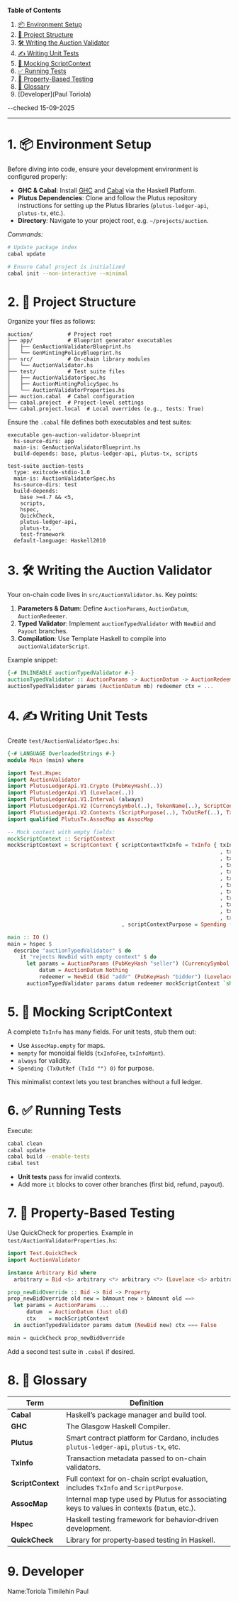 **Table of Contents**

1. [📦 Environment Setup](#1-environment-setup)
2. [📂 Project Structure](#2-project-structure)
3. [🛠️ Writing the Auction Validator](#3-writing-the-auction-validator)
4. [✍️ Writing Unit Tests](#4-writing-unit-tests)
5. [🔬 Mocking ScriptContext](#5-mocking-scriptcontext)
6. [✅ Running Tests](#6-running-tests)
7. [🧪 Property-Based Testing](#7-property-based-testing)
8. [📖 Glossary](#8-glossary)
9. [Developer](Paul Toriola)

--checked 15-09-2025

---

# 1. 📦 Environment Setup

Before diving into code, ensure your development environment is configured properly:

* **GHC & Cabal**: Install [GHC](https://www.haskell.org/ghc/) and [Cabal](https://www.haskell.org/cabal/) via the Haskell Platform.
* **Plutus Dependencies**: Clone and follow the Plutus repository instructions for setting up the Plutus libraries (`plutus-ledger-api`, `plutus-tx`, etc.).
* **Directory**: Navigate to your project root, e.g. `~/projects/auction`.

*Commands:*

```bash
# Update package index
cabal update

# Ensure Cabal project is initialized
cabal init --non-interactive --minimal
```

# 2. 📂 Project Structure

Organize your files as follows:

```text
auction/           # Project root
├── app/           # Blueprint generator executables
│   ├── GenAuctionValidatorBlueprint.hs
│   └── GenMintingPolicyBlueprint.hs
├── src/           # On-chain library modules
│   └── AuctionValidator.hs
├── test/          # Test suite files
│   ├── AuctionValidatorSpec.hs
│   ├── AuctionMintingPolicySpec.hs
│   └── AuctionValidatorProperties.hs
├── auction.cabal  # Cabal configuration
├── cabal.project  # Project-level settings
└── cabal.project.local  # Local overrides (e.g., tests: True)
```

Ensure the `.cabal` file defines both executables and test suites:

```cabal
executable gen-auction-validator-blueprint
  hs-source-dirs: app
  main-is: GenAuctionValidatorBlueprint.hs
  build-depends: base, plutus-ledger-api, plutus-tx, scripts

test-suite auction-tests
  type: exitcode-stdio-1.0
  main-is: AuctionValidatorSpec.hs
  hs-source-dirs: test
  build-depends:
    base >=4.7 && <5,
    scripts,
    hspec,
    QuickCheck,
    plutus-ledger-api,
    plutus-tx,
    test-framework
  default-language: Haskell2010
```

# 3. 🛠️ Writing the Auction Validator

Your on-chain code lives in `src/AuctionValidator.hs`. Key points:

1. **Parameters & Datum**: Define `AuctionParams`, `AuctionDatum`, `AuctionRedeemer`.
2. **Typed Validator**: Implement `auctionTypedValidator` with `NewBid` and `Payout` branches.
3. **Compilation**: Use Template Haskell to compile into `auctionValidatorScript`.

Example snippet:

```haskell
{-# INLINEABLE auctionTypedValidator #-}
auctionTypedValidator :: AuctionParams -> AuctionDatum -> AuctionRedeemer -> ScriptContext -> Bool
auctionTypedValidator params (AuctionDatum mb) redeemer ctx = ...
```

# 4. ✍️ Writing Unit Tests

Create `test/AuctionValidatorSpec.hs`:

```haskell
{-# LANGUAGE OverloadedStrings #-}
module Main (main) where

import Test.Hspec
import AuctionValidator
import PlutusLedgerApi.V1.Crypto (PubKeyHash(..))
import PlutusLedgerApi.V1 (Lovelace(..))
import PlutusLedgerApi.V1.Interval (always)
import PlutusLedgerApi.V2 (CurrencySymbol(..), TokenName(..), ScriptContext(..), TxInfo(..))
import PlutusLedgerApi.V2.Contexts (ScriptPurpose(..), TxOutRef(..), TxId(..))
import qualified PlutusTx.AssocMap as AssocMap

-- Mock context with empty fields:
mockScriptContext :: ScriptContext
mockScriptContext = ScriptContext { scriptContextTxInfo = TxInfo { txInfoInputs = []
                                                                   , txInfoReferenceInputs = []
                                                                   , txInfoOutputs = []
                                                                   , txInfoFee     = mempty
                                                                   , txInfoMint    = mempty
                                                                   , txInfoDCert   = []
                                                                   , txInfoWdrl    = AssocMap.empty
                                                                   , txInfoValidRange = always
                                                                   , txInfoSignatories = []
                                                                   , txInfoData    = AssocMap.empty
                                                                   , txInfoId      = TxId ""
                                                                   , txInfoRedeemers = AssocMap.empty }
                                    , scriptContextPurpose = Spending (TxOutRef (TxId "") 0) }

main :: IO ()
main = hspec $
  describe "auctionTypedValidator" $ do
    it "rejects NewBid with empty context" $ do
      let params = AuctionParams (PubKeyHash "seller") (CurrencySymbol "") (TokenName "TOK") (Lovelace 100) 1620000000000
          datum = AuctionDatum Nothing
          redeemer = NewBid (Bid "addr" (PubKeyHash "bidder") (Lovelace 150))
      auctionTypedValidator params datum redeemer mockScriptContext `shouldBe` False
```

# 5. 🔬 Mocking ScriptContext

A complete `TxInfo` has many fields. For unit tests, stub them out:

* Use `AssocMap.empty` for maps.
* `mempty` for monoidal fields (`txInfoFee`, `txInfoMint`).
* `always` for validity.
* `Spending (TxOutRef (TxId "") 0)` for purpose.

This minimalist context lets you test branches without a full ledger.

# 6. ✅ Running Tests

Execute:

```bash
cabal clean
cabal update
cabal build --enable-tests
cabal test
```

* **Unit tests** pass for invalid contexts.
* Add more `it` blocks to cover other branches (first bid, refund, payout).

# 7. 🧪 Property-Based Testing

Use QuickCheck for properties. Example in `test/AuctionValidatorProperties.hs`:

```haskell
import Test.QuickCheck
import AuctionValidator

instance Arbitrary Bid where
  arbitrary = Bid <$> arbitrary <*> arbitrary <*> (Lovelace <$> arbitrary `suchThat` (>=1))

prop_newBidOverride :: Bid -> Bid -> Property
prop_newBidOverride old new = bAmount new > bAmount old ==>
  let params = AuctionParams ...
      datum  = AuctionDatum (Just old)
      ctx    = mockScriptContext
  in auctionTypedValidator params datum (NewBid new) ctx === False

main = quickCheck prop_newBidOverride
```

Add a second test suite in `.cabal` if desired.

# 8. 📖 Glossary

| Term              | Definition                                                                                   |
| ----------------- | -------------------------------------------------------------------------------------------- |
| **Cabal**         | Haskell’s package manager and build tool.                                                    |
| **GHC**           | The Glasgow Haskell Compiler.                                                                |
| **Plutus**        | Smart contract platform for Cardano, includes `plutus-ledger-api`, `plutus-tx`, etc.         |
| **TxInfo**        | Transaction metadata passed to on-chain validators.                                          |
| **ScriptContext** | Full context for on-chain script evaluation, includes `TxInfo` and `ScriptPurpose`.          |
| **AssocMap**      | Internal map type used by Plutus for associating keys to values in contexts (`Datum`, etc.). |
| **Hspec**         | Haskell testing framework for behavior‐driven development.                                   |
| **QuickCheck**    | Library for property‐based testing in Haskell.                                               |
# 9. Developer

Name:Toriola Timilehin Paul
